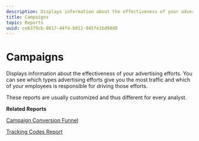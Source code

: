 ```yaml
---
description: Displays information about the effectiveness of your advertising efforts. You can see which types advertising efforts give you the most traffic and which of your employees is responsible for driving those efforts.
title: Campaigns
topic: Reports
uuid: ce6379cb-8617-44f4-b012-945fe1bd98d0
---
```


# Campaigns

Displays information about the effectiveness of your advertising efforts. You can see which types advertising efforts give you the most traffic and which of your employees is responsible for driving those efforts.

These reports are usually customized and thus different for every analyst.

**Related Reports**

[Campaign Conversion Funnel](/help/components/c-variables/dimensionslist/reports-campaign-conversion-funnel.md)

[Tracking Codes Report](/help/components/c-variables/dimensionslist/reports-tracking-codes.md) 
